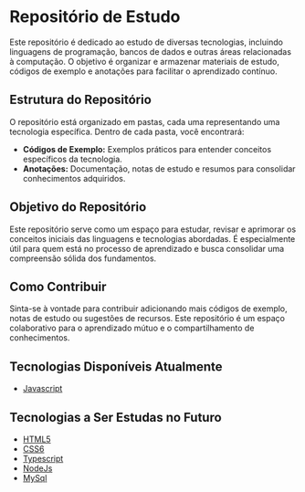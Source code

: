 # Repositório de Estudo

Este repositório é dedicado ao estudo de diversas tecnologias, incluindo linguagens de programação, bancos de dados e outras áreas relacionadas à computação. O objetivo é organizar e armazenar materiais de estudo, códigos de exemplo e anotações para facilitar o aprendizado contínuo.

## Estrutura do Repositório

O repositório está organizado em pastas, cada uma representando uma tecnologia específica. Dentro de cada pasta, você encontrará:

- **Códigos de Exemplo:** Exemplos práticos para entender conceitos específicos da tecnologia.
- **Anotações:** Documentação, notas de estudo e resumos para consolidar conhecimentos adquiridos.

## Objetivo do Repositório

Este repositório serve como um espaço para estudar, revisar e aprimorar os conceitos iniciais das linguagens e tecnologias abordadas. É especialmente útil para quem está no processo de aprendizado e busca consolidar uma compreensão sólida dos fundamentos.

## Como Contribuir

Sinta-se à vontade para contribuir adicionando mais códigos de exemplo, notas de estudo ou sugestões de recursos. Este repositório é um espaço colaborativo para o aprendizado mútuo e o compartilhamento de conhecimentos.

## Tecnologias Disponíveis Atualmente

- [Javascript](Javascript)

## Tecnologias a Ser Estudas no Futuro
- [HTML5](HTML5)
- [CSS6](CSS6)
- [Typescript](Typescript)
- [NodeJs](NodeJs)
- [MySql](MySql)
